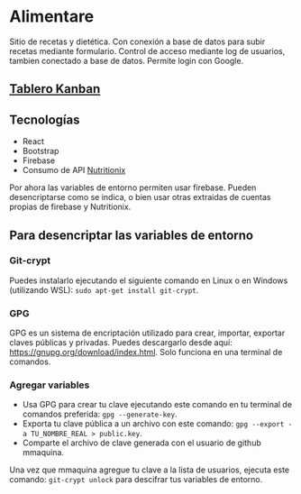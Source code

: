 # Alimentare
Sitio de recetas y dietética. Con conexión a base de datos para subir recetas mediante formulario.
Control de acceso mediante log de usuarios, tambien conectado a base de datos.
Permite login con Google.
## [Tablero Kanban](https://trello.com/b/fReIANos/alimentare)
## Tecnologías
- React
- Bootstrap
- Firebase
- Consumo de API [Nutritionix](https://www.nutritionix.com/database)
  
Por ahora las variables de entorno permiten usar firebase. Pueden desencriptarse como se indica, o bien usar otras extraidas de cuentas propias de firebase y Nutritionix.

## Para desencriptar las variables de entorno
### Git-crypt
Puedes instalarlo ejecutando el siguiente comando en Linux o en Windows (utilizando WSL): ``sudo apt-get install git-crypt``.

### GPG
GPG es un sistema de encriptación utilizado para crear, importar, exportar claves públicas y privadas. Puedes descargarlo desde aquí: https://gnupg.org/download/index.html. Solo funciona en una terminal de comandos.

### Agregar variables
- Usa GPG para crear tu clave ejecutando este comando en tu terminal de comandos preferida: ``gpg --generate-key``.
- Exporta tu clave pública a un archivo con este comando: ``gpg --export -a TU_NOMBRE_REAL > public.key``.
- Comparte el archivo de clave generada con el usuario de github mmaquina.

Una vez que mmaquina agregue tu clave a la lista de usuarios, ejecuta este comando: ``git-crypt unlock`` para descifrar tus variables de entorno.
